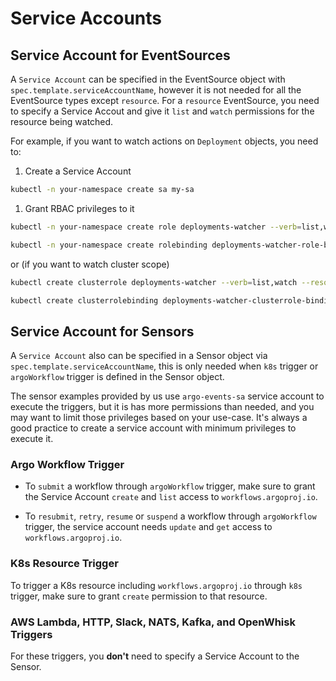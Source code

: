 # Service Accounts

## Service Account for EventSources

A `Service Account` can be specified in the EventSource object with
`spec.template.serviceAccountName`, however it is not needed for all the
EventSource types except `resource`. For a `resource` EventSource, you need to
specify a Service Accout and give it `list` and `watch` permissions for the
resource being watched.

For example, if you want to watch actions on `Deployment` objects, you need to:

1. Create a Service Account

```sh
kubectl -n your-namespace create sa my-sa
```

1. Grant RBAC privileges to it

```sh
kubectl -n your-namespace create role deployments-watcher --verb=list,watch --resource=deployments.apps

kubectl -n your-namespace create rolebinding deployments-watcher-role-binding --role=deployments-watcher --serviceaccount=your-namespace:my-sa
```

or (if you want to watch cluster scope)

```sh
kubectl create clusterrole deployments-watcher --verb=list,watch --resource=deployments.apps

kubectl create clusterrolebinding deployments-watcher-clusterrole-binding --clusterrole=deployments-watcher --serviceaccount=your-namespace:my-sa
```

## Service Account for Sensors

A `Service Account` also can be specified in a Sensor object via
`spec.template.serviceAccountName`, this is only needed when `k8s` trigger or
`argoWorkflow` trigger is defined in the Sensor object.

The sensor examples provided by us use `argo-events-sa` service account to
execute the triggers, but it is has more permissions than needed, and you may
want to limit those privileges based on your use-case. It's always a good
practice to create a service account with minimum privileges to execute it.

### Argo Workflow Trigger

- To `submit` a workflow through `argoWorkflow` trigger, make sure to grant the
  Service Account `create` and `list` access to `workflows.argoproj.io`.

- To `resubmit`, `retry`, `resume` or `suspend` a workflow through
  `argoWorkflow` trigger, the service account needs `update` and `get` access to
  `workflows.argoproj.io`.

### K8s Resource Trigger

To trigger a K8s resource including `workflows.argoproj.io` through `k8s`
trigger, make sure to grant `create` permission to that resource.

### AWS Lambda, HTTP, Slack, NATS, Kafka, and OpenWhisk Triggers

For these triggers, you **don't** need to specify a Service Account to the
Sensor.
